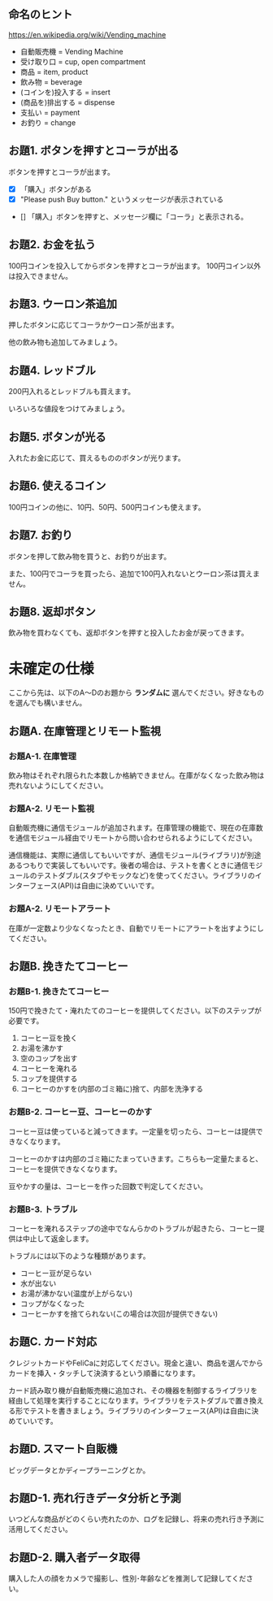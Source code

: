 ## 命名のヒント
https://en.wikipedia.org/wiki/Vending_machine
* 自動販売機 = Vending Machine
* 受け取り口 = cup, open compartment
* 商品 = item, product
* 飲み物 = beverage
* (コインを)投入する = insert
* (商品を)排出する = dispense
* 支払い = payment
* お釣り = change

## お題1. ボタンを押すとコーラが出る
ボタンを押すとコーラが出ます。

- [x] 「購入」ボタンがある
- [x] "Please push Buy button." というメッセージが表示されている
- [] 「購入」ボタンを押すと、メッセージ欄に「コーラ」と表示される。 


## お題2. お金を払う

100円コインを投入してからボタンを押すとコーラが出ます。
100円コイン以外は投入できません。

## お題3. ウーロン茶追加

押したボタンに応じてコーラかウーロン茶が出ます。

他の飲み物も追加してみましょう。

## お題4. レッドブル

200円入れるとレッドブルも買えます。

いろいろな値段をつけてみましょう。

## お題5. ボタンが光る

入れたお金に応じて、買えるもののボタンが光ります。

## お題6. 使えるコイン

100円コインの他に、10円、50円、500円コインも使えます。

## お題7. お釣り

ボタンを押して飲み物を買うと、お釣りが出ます。

また、100円でコーラを買ったら、追加で100円入れないとウーロン茶は買えません。

## お題8. 返却ボタン

飲み物を買わなくても、返却ボタンを押すと投入したお金が戻ってきます。

# 未確定の仕様

ここから先は、以下のA～Dのお題から __ランダムに__ 選んでください。好きなものを選んでも構いません。

## お題A. 在庫管理とリモート監視

### お題A-1. 在庫管理

飲み物はそれぞれ限られた本数しか格納できません。在庫がなくなった飲み物は売れないようにしてください。

### お題A-2. リモート監視

自動販売機に通信モジュールが追加されます。在庫管理の機能で、現在の在庫数を通信モジュール経由でリモートから問い合わせられるようにしてください。

通信機能は、実際に通信してもいいですが、通信モジュール(ライブラリ)が別途あるつもりで実装してもいいです。後者の場合は、テストを書くときに通信モジュールのテストダブル(スタブやモックなど)を使ってください。ライブラリのインターフェース(API)は自由に決めていいです。

### お題A-2. リモートアラート

在庫が一定数より少なくなったとき、自動でリモートにアラートを出すようにしてください。

## お題B. 挽きたてコーヒー

### お題B-1. 挽きたてコーヒー

150円で挽きたて・淹れたてのコーヒーを提供してください。以下のステップが必要です。

1. コーヒー豆を挽く
2. お湯を沸かす
3. 空のコップを出す
4. コーヒーを淹れる
5. コップを提供する
6. コーヒーのかすを(内部のゴミ箱に)捨て、内部を洗浄する

### お題B-2. コーヒー豆、コーヒーのかす

コーヒー豆は使っていると減ってきます。一定量を切ったら、コーヒーは提供できなくなります。

コーヒーのかすは内部のゴミ箱にたまっていきます。こちらも一定量たまると、コーヒーを提供できなくなります。

豆やかすの量は、コーヒーを作った回数で判定してください。

### お題B-3. トラブル

コーヒーを淹れるステップの途中でなんらかのトラブルが起きたら、コーヒー提供は中止して返金します。

トラブルには以下のような種類があります。

* コーヒー豆が足らない
* 水が出ない
* お湯が沸かない(温度が上がらない)
* コップがなくなった
* コーヒーかすを捨てられない(この場合は次回が提供できない)

## お題C. カード対応

クレジットカードやFeliCaに対応してください。現金と違い、商品を選んでからカードを挿入・タッチして決済するという順番になります。

カード読み取り機が自動販売機に追加され、その機器を制御するライブラリを経由して処理を実行することになります。ライブラリをテストダブルで置き換える形でテストを書きましょう。ライブラリのインターフェース(API)は自由に決めていいです。

## お題D. スマート自販機

ビッグデータとかディープラーニングとか。

## お題D-1. 売れ行きデータ分析と予測

いつどんな商品がどのくらい売れたのか、ログを記録し、将来の売れ行き予測に活用してください。

## お題D-2. 購入者データ取得

購入した人の顔をカメラで撮影し、性別･年齢などを推測して記録してください。






